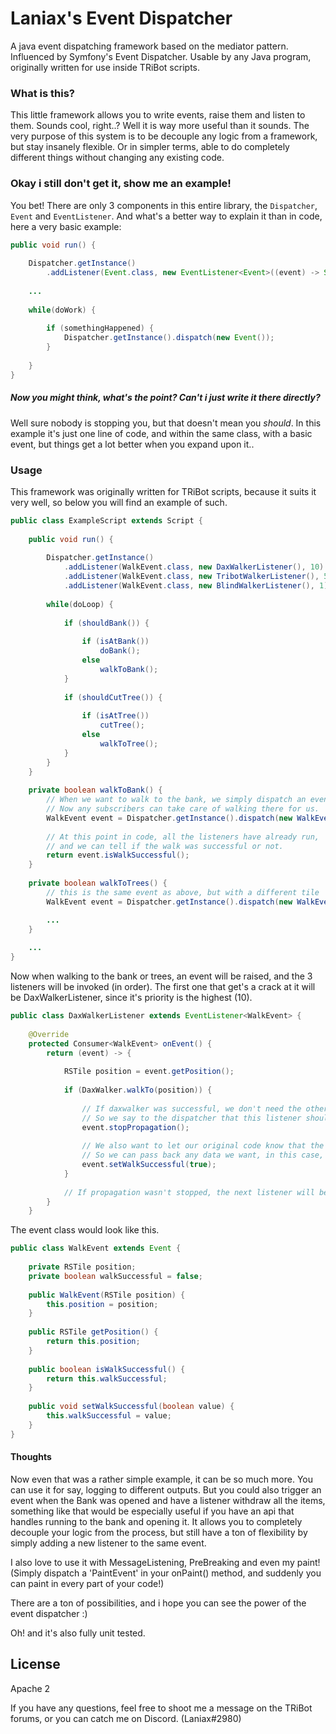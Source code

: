 # Laniax's Event Dispatcher


A java event dispatching framework based on the mediator pattern. Influenced by Symfony's Event Dispatcher. Usable by any Java program, originally written for use inside TRiBot scripts.


### What is this?

This little framework allows you to write events, raise them and listen to them. Sounds cool, right..?
Well it is way more useful than it sounds. The very purpose of this system is to be decouple any logic from a framework, but stay insanely flexible. Or in simpler terms, able to do completely different things without changing any existing code.

### Okay i still don't get it, show me an example!

You bet! There are only 3 components in this entire library, the ``Dispatcher``, ``Event`` and ``EventListener``.
And what's a better way to explain it than in code, here a very basic example:

```java
public void run() {
    
    Dispatcher.getInstance()
        .addListener(Event.class, new EventListener<Event>((event) -> System.out.println("Event was raised!"));
    
    ... 
    
    while(doWork) {
        
        if (somethingHappened) {
            Dispatcher.getInstance().dispatch(new Event());
        }
        
    }
}
```


##### Now you might think, what's the point? Can't i just write it there directly?
Well sure nobody is stopping you, but that doesn't mean you _should_. In this example it's just one line of code, and within the same class, with a basic event, but things get a lot better when you expand upon it..

### Usage
This framework was originally written for TRiBot scripts, because it suits it very well, so below you will find an example of such.
```java
public class ExampleScript extends Script {
    
    public void run() {
    
        Dispatcher.getInstance()
            .addListener(WalkEvent.class, new DaxWalkerListener(), 10)
            .addListener(WalkEvent.class, new TribotWalkerListener(), 5)
            .addListener(WalkEvent.class, new BlindWalkerListener(), 1);
        
        while(doLoop) {
            
            if (shouldBank()) {
            
                if (isAtBank())
                    doBank();
                else 
                    walkToBank();
            }
            
            if (shouldCutTree()) {
            
                if (isAtTree())
                    cutTree();
                else 
                    walkToTree();
            }
        }
    }
    
    private boolean walkToBank() {
        // When we want to walk to the bank, we simply dispatch an event with the tile we want to walk to
        // Now any subscribers can take care of walking there for us.
        WalkEvent event = Dispatcher.getInstance().dispatch(new WalkEvent(VARS.BANK_POSITION));
        
        // At this point in code, all the listeners have already run, 
        // and we can tell if the walk was successful or not.
        return event.isWalkSuccessful();
    }
    
    private boolean walkToTrees() {
        // this is the same event as above, but with a different tile
        WalkEvent event = Dispatcher.getInstance().dispatch(new WalkEvent(VARS.TREE_POSITION));

        ...
    }
    
    ...
}
```

Now when walking to the bank or trees, an event will be raised, and the 3 listeners will be invoked (in order). The first one that get's a crack at it will be DaxWalkerListener, since it's priority is the highest (10).


```java
public class DaxWalkerListener extends EventListener<WalkEvent> {
    
    @Override
    protected Consumer<WalkEvent> onEvent() {
        return (event) -> {
            
            RSTile position = event.getPosition();
            
            if (DaxWalker.walkTo(position)) {
            
                // If daxwalker was successful, we don't need the other walkers to go at it.
                // So we say to the dispatcher that this listener should be the last
                event.stopPropagation();
                
                // We also want to let our original code know that the walk completed successfully,
                // So we can pass back any data we want, in this case, we simply set a boolean to true.
                event.setWalkSuccessful(true);
            }
            
            // If propagation wasn't stopped, the next listener will be called, in this case, TribotWalkerListener, etc.
        }
    }
```

The event class would look like this.

```java
public class WalkEvent extends Event {
    
    private RSTile position;
    private boolean walkSuccessful = false;
    
    public WalkEvent(RSTile position) {
        this.position = position;
    }
    
    public RSTile getPosition() {
        return this.position;
    }
    
    public boolean isWalkSuccessful() {
        return this.walkSuccessful;
    }
    
    public void setWalkSuccessful(boolean value) {
        this.walkSuccessful = value;
    }
}
```

#### Thoughts
Now even that was a rather simple example, it can be so much more. You can use it for say, logging to different outputs.
But you could also trigger an event when the Bank was opened and have a listener withdraw all the items, something like that would be especially useful if you have an api that handles running to the bank and opening it. It allows you to completely decouple your logic from the process, but still have a ton of flexibility by simply adding a new listener to the same event.

I also love to use it with MessageListening, PreBreaking and even my paint! (Simply dispatch a 'PaintEvent' in your onPaint() method, and suddenly you can paint in every part of your code!)

There are a ton of possibilities, and i hope you can see the power of the event dispatcher :)


Oh! and it's also fully unit tested.

License
----

Apache 2



If you have any questions, feel free to shoot me a message on the TRiBot forums, or you can catch me on Discord. (Laniax#2980)


